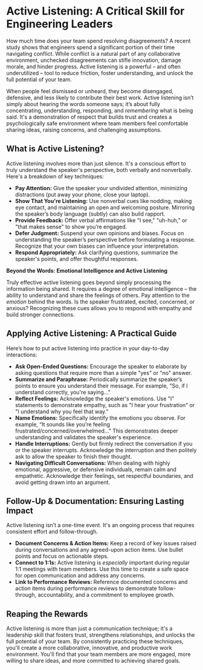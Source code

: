 # Active Listening: A Critical Skill for Engineering Leaders

How much time does your team spend resolving disagreements? A recent study shows that engineers spend a significant portion of their time navigating conflict. While conflict is a natural part of any collaborative environment, unchecked disagreements can stifle innovation, damage morale, and hinder progress. Active listening is a powerful – and often underutilized – tool to reduce friction, foster understanding, and unlock the full potential of your team.

When people feel dismissed or unheard, they become disengaged, defensive, and less likely to contribute their best work. Active listening isn’t simply about hearing the words someone says; it’s about fully concentrating, understanding, responding, and *remembering* what is being said. It's a demonstration of respect that builds trust and creates a psychologically safe environment where team members feel comfortable sharing ideas, raising concerns, and challenging assumptions. 

## What is Active Listening?

Active listening involves more than just silence. It's a conscious effort to truly understand the speaker's perspective, both verbally and nonverbally. Here's a breakdown of key techniques:

* **Pay Attention:** Give the speaker your undivided attention, minimizing distractions (put away your phone, close your laptop).
* **Show That You're Listening:** Use nonverbal cues like nodding, making eye contact, and maintaining an open and welcoming posture.  Mirroring the speaker’s body language (subtly) can also build rapport.
* **Provide Feedback:** Offer verbal affirmations like "I see," "uh-huh," or "that makes sense" to show you’re engaged.
* **Defer Judgment:**  Suspend your own opinions and biases. Focus on understanding the speaker’s perspective before formulating a response. Recognize that your own biases can influence your interpretation.
* **Respond Appropriately:**  Ask clarifying questions, summarize the speaker's points, and offer thoughtful responses.

**Beyond the Words: Emotional Intelligence and Active Listening**

Truly effective active listening goes beyond simply processing the information being shared. It requires a degree of emotional intelligence – the ability to understand and share the feelings of others.  Pay attention to the *emotion* behind the words. Is the speaker frustrated, excited, concerned, or anxious? Recognizing these cues allows you to respond with empathy and build stronger connections.



## Applying Active Listening: A Practical Guide

Here’s how to put active listening into practice in your day-to-day interactions:

* **Ask Open-Ended Questions:** Encourage the speaker to elaborate by asking questions that require more than a simple "yes" or "no" answer.
* **Summarize and Paraphrase:**  Periodically summarize the speaker’s points to ensure you understand their message.  For example, "So, if I understand correctly, you're saying..."
* **Reflect Feelings:**  Acknowledge the speaker's emotions. Use "I" statements to demonstrate empathy, such as "I hear your frustration" or "I understand why you feel that way."
* **Name Emotions:**  Specifically identify the emotions you observe.  For example, “It sounds like you’re feeling frustrated/concerned/overwhelmed…” This demonstrates deeper understanding and validates the speaker's experience.
* **Handle Interruptions:**  Gently but firmly redirect the conversation if you or the speaker interrupts.  Acknowledge the interruption and then politely ask to allow the speaker to finish their thought.
* **Navigating Difficult Conversations:** When dealing with highly emotional, aggressive, or defensive individuals, remain calm and empathetic. Acknowledge their feelings, set respectful boundaries, and avoid getting drawn into an argument.  



## Follow-Up & Documentation: Ensuring Lasting Impact

Active listening isn’t a one-time event. It's an ongoing process that requires consistent effort and follow-through. 

* **Document Concerns & Action Items:**  Keep a record of key issues raised during conversations and any agreed-upon action items. Use bullet points and focus on actionable steps.
* **Connect to 1:1s:**  Active listening is *especially* important during regular 1:1 meetings with team members.  Use this time to create a safe space for open communication and address any concerns.
* **Link to Performance Reviews:**  Reference documented concerns and action items during performance reviews to demonstrate follow-through, accountability, and a commitment to employee growth.


## Reaping the Rewards 

Active listening is more than just a communication technique; it's a leadership skill that fosters trust, strengthens relationships, and unlocks the full potential of your team. By consistently practicing these techniques, you'll create a more collaborative, innovative, and productive work environment. You'll find that your team members are more engaged, more willing to share ideas, and more committed to achieving shared goals.